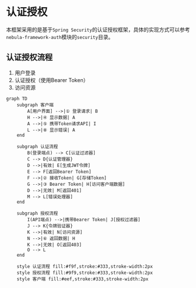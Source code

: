# 认证授权

本框架采用的是基于`Spring Security`的认证授权框架，具体的实现方式可以参考`nebula-framework-auth`模块的`security`目录。

## 认证授权流程
1. 用户登录
2. 认证授权（使用Bearer Token）
3. 访问资源

```mermaid
graph TD
    subgraph 客户端
        A[用户界面] -->|① 登录请求| B
        H -->|④ 显示数据| A
        A -->|⑤ 携带Token请求API| I
        L -->|⑧ 显示错误| A
    end

    subgraph 认证流程
        B(登录端点) --> C[认证过滤器]
        C --> D{认证管理器}
        D -->|有效| E[生成JWT令牌]
        E --> F[返回Bearer Token]
        F -->|② 接收Token| G[存储Token]
        G -->|③ Bearer Token| H[访问客户端数据]
        D -->|无效| M[返回401]
        M --> L[错误处理器]
    end

    subgraph 授权流程
        I(API端点) -->|携带Bearer Token| J[授权过滤器]
        J --> K{令牌验证器}
        K -->|有效| N[访问资源]
        N -->|⑥ 返回数据| H
        K -->|无效| O[返回403]
        O --> L
    end

    style 认证流程 fill:#f9f,stroke:#333,stroke-width:2px
    style 授权流程 fill:#9f9,stroke:#333,stroke-width:2px
    style 客户端 fill:#eef,stroke:#333,stroke-width:2px
```


